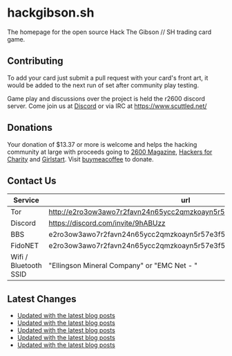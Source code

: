 # hackgibson.sh
The homepage for the open source Hack The Gibson // SH trading card game.


## Contributing

To add your card just submit a pull request with your card's front art, it would be added to the next run of set after community play testing.

Game play and discussions over the project is held the r2600 discord server. Come join us at [Discord](https://discord.com/invite/9hABUzz) or via IRC at https://www.scuttled.net/


## Donations

Your donation of $13.37 or more is welcome and helps the hacking community at large with proceeds going to [2600 Magazine](https://2600.com/), [Hackers for Charity](https://hackersforcharity.org) and [Girlstart](https://girlstart.org).  Visit [buymeacoffee](https://www.buymeacoffee.com/hackgibson.sh) to donate.


## Contact Us

Service | url
-|-
Tor | http://e2ro3ow3awo7r2favn24n65ycc2qmzkoayn5r57e3f56nvjwdcgg32ad.onion
Discord | https://discord.com/invite/9hABUzz
BBS | e2ro3ow3awo7r2favn24n65ycc2qmzkoayn5r57e3f56nvjwdcgg32ad.onion:23
FidoNET | e2ro3ow3awo7r2favn24n65ycc2qmzkoayn5r57e3f56nvjwdcgg32ad.onion:24554
Wifi / Bluetooth SSID | "Ellingson Mineral Company" or "EMC Net - <fidonet address>"

## Latest Changes
<!-- BLOG-POST-LIST:START -->
- [Updated with the latest blog posts](https://github.com/DFW2600/hackgibson.sh/commit/a87c71cfc8ee176064ab5e4a089d4e129ad8f49b)
- [Updated with the latest blog posts](https://github.com/DFW2600/hackgibson.sh/commit/4e0a4695ba4e6fe35006664474ad44ab98bc3b40)
- [Updated with the latest blog posts](https://github.com/DFW2600/hackgibson.sh/commit/482bacb8e4c20e0a469b206283ab070bbb67d79c)
- [Updated with the latest blog posts](https://github.com/DFW2600/hackgibson.sh/commit/55f7de0752215c5f932e2981a5831f069ecd6448)
- [Updated with the latest blog posts](https://github.com/DFW2600/hackgibson.sh/commit/dc177b8ef005accbf6f6fd87bda4e435ed03e80a)
<!-- BLOG-POST-LIST:END -->
